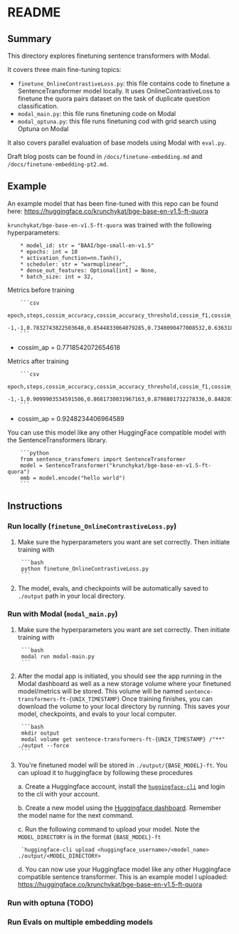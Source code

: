 # README

## Summary

This directory explores finetuning sentence transformers with Modal.

It covers three main fine-tuning topics:

* `finetune_OnlineContrastiveLoss.py`: this file contains code to finetune a SentenceTransformer model locally. It uses OnlineContrastiveLoss to finetune the quora pairs dataset on the task of duplicate question classification.
* `modal_main.py`: this file runs finetuning code on Modal
* `modal_optuna.py`: this file runs finetuning cod with grid search using Optuna on Modal

It also covers parallel evaluation of base models using Modal with `eval.py`.

Draft blog posts can be found in `/docs/finetune-embedding.md` and `/docs/finetune-embedding-pt2.md`.

## Example

An example model that has been fine-tuned with this repo can be found here: <https://huggingface.co/krunchykat/bge-base-en-v1.5-ft-quora>

`krunchykat/bge-base-en-v1.5-ft-quora` was trained with the following hyperparameters:

        * model_id: str = "BAAI/bge-small-en-v1.5"
        * epochs: int = 10
        * activation_function=nn.Tanh(),
        * scheduler: str = "warmuplinear",
        * dense_out_features: Optional[int] = None,
        * batch_size: int = 32,

Metrics before training

        ```csv
        epoch,steps,cossim_accuracy,cossim_accuracy_threshold,cossim_f1,cossim_precision,cossim_recall,cossim_f1_threshold,cossim_ap,manhattan_accuracy,manhattan_accuracy_threshold,manhattan_f1,manhattan_precision,manhattan_recall,manhattan_f1_threshold,manhattan_ap,euclidean_accuracy,euclidean_accuracy_threshold,euclidean_f1,euclidean_precision,euclidean_recall,euclidean_f1_threshold,euclidean_ap,dot_accuracy,dot_accuracy_threshold,dot_f1,dot_precision,dot_recall,dot_f1_threshold,dot_ap
        -1,-1,0.7832743822503648,0.8544833064079285,0.7340090477008532,0.63631850675139,0.8671357055878771,0.8132455348968506,0.7718542072654618,0.7833733211308714,11.693254470825195,0.7333426926856661,0.6268420294724716,0.8834393180895684,13.734819412231445,0.7718763407421714,0.7832743822503648,0.5394750833511353,0.7340090477008532,0.63631850675139,0.8671357055878771,0.6111537218093872,0.7719264054777693,0.7832743822503648,0.8544832468032837,0.7340090477008532,0.63631850675139,0.8671357055878771,0.8132455348968506,0.7718060771210138
        ```

* cossim_ap = 0.7718542072654618

Metrics after training

        ```csv
        epoch,steps,cossim_accuracy,cossim_accuracy_threshold,cossim_f1,cossim_precision,cossim_recall,cossim_f1_threshold,cossim_ap,manhattan_accuracy,manhattan_accuracy_threshold,manhattan_f1,manhattan_precision,manhattan_recall,manhattan_f1_threshold,manhattan_ap,euclidean_accuracy,euclidean_accuracy_threshold,euclidean_f1,euclidean_precision,euclidean_recall,euclidean_f1_threshold,euclidean_ap,dot_accuracy,dot_accuracy_threshold,dot_f1,dot_precision,dot_recall,dot_f1_threshold,dot_ap
        -1,-1,0.9099903534591506,0.8681730031967163,0.8798801732278336,0.8482013936844749,0.9140170477607902,0.852232813835144,0.9248234406964589,0.9101387617799105,11.39983081817627,0.8795641740709514,0.8446686596910812,0.9174671898254634,12.09014892578125,0.9248780629159912,0.9099903534591506,0.5134725570678711,0.8798801732278336,0.8482013936844749,0.9140170477607902,0.5436307787895203,0.9249197879998878,0.9099903534591506,0.8681729435920715,0.8798801732278336,0.8482013936844749,0.9140170477607902,0.852232813835144,0.9247845722254051
        ```

* cossim_ap = 0.9248234406964589

You can use this model like any other HuggingFace compatible model with the SentenceTransformers library.

        ```python
        from sentence_transfomers import SentenceTransformer
        model = SentenceTransformer("krunchykat/bge-base-en-v1.5-ft-quora")
        emb = model.encode("hello world")
        ```

## Instructions

### Run locally (`finetune_OnlineContrastiveLoss.py`)

1. Make sure the hyperparameters you want are set correctly. Then initiate training with

        ```bash
        python finetune_OnlineContrastiveLoss.py
        ```

2. The model, evals, and checkpoints will be automatically saved to `./output` path in your local directory.

### Run with Modal (`modal_main.py`)

1. Make sure the hyperparameters you want are set correctly. Then initiate training with

        ```bash
        modal run modal-main.py
        ```

2. After the modal app is initiated, you should see the app running in the Modal dashboard as well as a new storage volume where your finetuned model/metrics will be stored. This volume will be named `sentence-transformers-ft-{UNIX_TIMESTAMP}` Once training finishes, you can download the volume to your local directory by running. This saves your model, checkpoints, and evals to your local computer.

        ```bash
        mkdir output
        modal volume get sentence-transformers-ft-{UNIX_TIMESTAMP} /"**" ./output --force
        ```

3. You're finetuned model will be stored in `./output/{BASE_MODEL}-ft`. You can upload it to huggingface by following these procedures

    a. Create a Huggingface account, install the [`huggingface-cli`](https://huggingface.co/docs/huggingface_hub/guides/cli) and login to the cli with your account.

    b. Create a new model using the [Huggingface dashboard](https://huggingface.co/new). Remember the model name for the next command.

    c. Run the following command to upload your model. Note the `MODEL_DIRECTORY` is in the format `{BASE_MODEL}-ft`

        `huggingface-cli upload <huggingface_username>/<model_name> ./output/<MODEL_DIRECTORY> 

    d. You can now use your Huggingface model like any other Huggingface compatible sentence transformer. This is an example model I uploaded: <https://huggingface.co/krunchykat/bge-base-en-v1.5-ft-quora>

### Run with optuna (TODO)

### Run Evals on multiple embedding models
